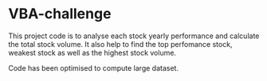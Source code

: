 # VBA-challenge

This project code is to analyse each stock yearly performance and calculate the total stock volume.
It also help to find the top perfomance stock, weakest stock as well as the highest stock volume.

Code has been optimised to compute large dataset.
